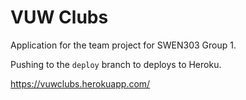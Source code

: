 # VUW Clubs

Application for the team project for SWEN303 Group 1.

Pushing to the `deploy` branch to deploys to Heroku.

https://vuwclubs.herokuapp.com/
